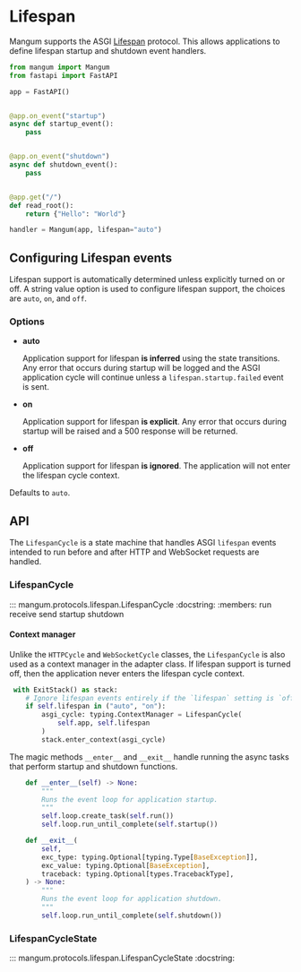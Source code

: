 # Lifespan

Mangum supports the ASGI [Lifespan](https://asgi.readthedocs.io/en/latest/specs/lifespan.html) protocol. This allows applications to define lifespan startup and shutdown event handlers.

```python
from mangum import Mangum
from fastapi import FastAPI

app = FastAPI()


@app.on_event("startup")
async def startup_event():
    pass


@app.on_event("shutdown")
async def shutdown_event():
    pass


@app.get("/")
def read_root():
    return {"Hello": "World"}

handler = Mangum(app, lifespan="auto")
```

## Configuring Lifespan events

Lifespan support is automatically determined unless explicitly turned on or off. A string value option is used to configure lifespan support, the choices are `auto`, `on`, and `off`. 

### Options

- **auto**
    
    Application support for lifespan **is inferred** using the state transitions. Any error that occurs during startup will be logged and the ASGI application cycle will continue unless a `lifespan.startup.failed` event is sent.

- **on**
    
    Application support for lifespan **is explicit**. Any error that occurs during startup will be raised and a 500 response will be returned.

- **off**
    
    Application support for lifespan **is ignored**. The application will not enter the lifespan cycle context.

Defaults to `auto`.

## API

The `LifespanCycle` is a state machine that handles ASGI `lifespan` events intended to run before and after HTTP and WebSocket requests are handled. 

### LifespanCycle

::: mangum.protocols.lifespan.LifespanCycle
    :docstring:
    :members: run receive send startup shutdown 

#### Context manager

Unlike the `HTTPCycle` and `WebSocketCycle` classes, the `LifespanCycle` is also used as a context manager in the adapter class. If lifespan support is turned off, then the application never enters the lifespan cycle context.

```python
 with ExitStack() as stack:
    # Ignore lifespan events entirely if the `lifespan` setting is `off`.
    if self.lifespan in ("auto", "on"):
        asgi_cycle: typing.ContextManager = LifespanCycle(
            self.app, self.lifespan
        )
        stack.enter_context(asgi_cycle)
```

The magic methods `__enter__` and `__exit__` handle running the async tasks that perform startup and shutdown functions.

```python
    def __enter__(self) -> None:
        """
        Runs the event loop for application startup.
        """
        self.loop.create_task(self.run())
        self.loop.run_until_complete(self.startup())

    def __exit__(
        self,
        exc_type: typing.Optional[typing.Type[BaseException]],
        exc_value: typing.Optional[BaseException],
        traceback: typing.Optional[types.TracebackType],
    ) -> None:
        """
        Runs the event loop for application shutdown.
        """
        self.loop.run_until_complete(self.shutdown())
```

### LifespanCycleState

::: mangum.protocols.lifespan.LifespanCycleState
    :docstring:

